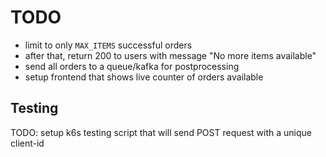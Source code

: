 # TODO

- limit to only `MAX_ITEMS` successful orders
- after that, return 200 to users with message "No more items available"
- send all orders to a queue/kafka for postprocessing
- setup frontend that shows live counter of orders available


## Testing

TODO: setup k6s testing script that will send POST request with a unique client-id
